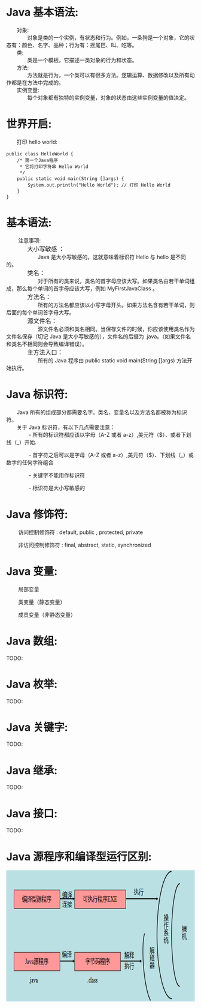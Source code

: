 # Java 基本语法:
&emsp;&emsp;对象:   
&emsp;&emsp;&emsp;&emsp;对象是类的一个实例，有状态和行为。例如，一条狗是一个对象，它的状态有：颜色、名字、品种；行为有：摇尾巴、叫、吃等。      
&emsp;&emsp;类:   
&emsp;&emsp;&emsp;&emsp;类是一个模板，它描述一类对象的行为和状态。     
&emsp;&emsp;方法:   
&emsp;&emsp;&emsp;&emsp;方法就是行为，一个类可以有很多方法。逻辑运算、数据修改以及所有动作都是在方法中完成的。      
&emsp;&emsp;实例变量:   
&emsp;&emsp;&emsp;&emsp;每个对象都有独特的实例变量，对象的状态由这些实例变量的值决定。  

# 世界开启:
&emsp;&emsp;打印 hello world:   
```
public class HelloWorld {
    /* 第一个Java程序
     * 它将打印字符串 Hello World
     */
    public static void main(String []args) {
        System.out.println("Hello World"); // 打印 Hello World
    }
}
```
# 基本语法:
&emsp;&emsp; 注意事项:    
&emsp;&emsp;&emsp;&emsp;<font size="3px" face="微软雅黑">大小写敏感 ：</font>   
&emsp;&emsp;&emsp;&emsp;&emsp;&emsp;Java 是大小写敏感的，这就意味着标识符 Hello 与 hello 是不同的。    
&emsp;&emsp;&emsp;&emsp;<font size="3px" face="微软雅黑">类名：</font>   
&emsp;&emsp;&emsp;&emsp;&emsp;&emsp;对于所有的类来说，类名的首字母应该大写。如果类名由若干单词组成，那么每个单词的首字母应该大写，例如 MyFirstJavaClass 。    
&emsp;&emsp;&emsp;&emsp;<font size="3px" face="微软雅黑">方法名：</font>   
&emsp;&emsp;&emsp;&emsp;&emsp;&emsp;所有的方法名都应该以小写字母开头。如果方法名含有若干单词，则后面的每个单词首字母大写。    
&emsp;&emsp;&emsp;&emsp;<font size="3px" face="微软雅黑">源文件名：</font>   
&emsp;&emsp;&emsp;&emsp;&emsp;&emsp;源文件名必须和类名相同。当保存文件的时候，你应该使用类名作为文件名保存（切记 Java 是大小写敏感的），文件名的后缀为 .java。（如果文件名和类名不相同则会导致编译错误）。     
&emsp;&emsp;&emsp;&emsp;<font size="3px" face="微软雅黑">主方法入口：</font>   
&emsp;&emsp;&emsp;&emsp;&emsp;&emsp;所有的 Java 程序由 public static void main(String []args) 方法开始执行。  

# Java 标识符:
&emsp;&emsp;Java 所有的组成部分都需要名字。类名、变量名以及方法名都被称为标识符。    
&emsp;&emsp;关于 Java 标识符，有以下几点需要注意：    
&emsp;&emsp;&emsp;&emsp; - 所有的标识符都应该以字母（A-Z 或者 a-z）,美元符（$）、或者下划线（_）开始.       

&emsp;&emsp;&emsp;&emsp; - 首字符之后可以是字母（A-Z 或者 a-z）,美元符（$）、下划线（_）或数字的任何字符组合   

&emsp;&emsp;&emsp;&emsp; - 关键字不能用作标识符   

&emsp;&emsp;&emsp;&emsp; - 标识符是大小写敏感的     


# Java 修饰符:
&emsp;&emsp; 访问控制修饰符 : default, public , protected, private    

&emsp;&emsp; 非访问控制修饰符 : final, abstract, static, synchronized  

# Java 变量:

&emsp;&emsp; 局部变量

&emsp;&emsp; 类变量（静态变量）

&emsp;&emsp; 成员变量（非静态变量）

# Java 数组:
TODO:
# Java 枚举:
TODO:
# Java 关键字:
TODO:
# Java 继承:
TODO:
# Java 接口:
TODO:
# Java 源程序和编译型运行区别:
<img width="650" height="350" src="./static/源文件和编译型的区别.png"/>
